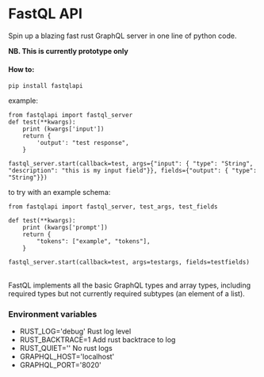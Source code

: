 # FastQL API

Spin up a blazing fast rust GraphQL server in one line of python code.

**NB. This is currently prototype only**

#### How to:

`pip install fastqlapi`

example:

```
from fastqlapi import fastql_server
def test(**kwargs):
    print (kwargs['input'])
    return {
        'output': "test response",
    }

fastql_server.start(callback=test, args={"input": { "type": "String", "description": "this is my input field"}}, fields={"output": { "type": "String"}})
```

to try with an example schema:

```
from fastqlapi import fastql_server, test_args, test_fields

def test(**kwargs):
    print (kwargs['prompt'])
    return {
        "tokens": ["example", "tokens"],
    }

fastql_server.start(callback=test, args=testargs, fields=testfields)
```

<br/>
FastQL implements all the basic GraphQL types and array types, including required types but not currently
required subtypes (an element of a list).

### Environment variables

- RUST_LOG='debug'
  Rust log level
- RUST_BACKTRACE=1
  Add rust backtrace to log
- RUST_QUIET=''
  No rust logs
- GRAPHQL_HOST='localhost'
- GRAPHQL_PORT='8020'

